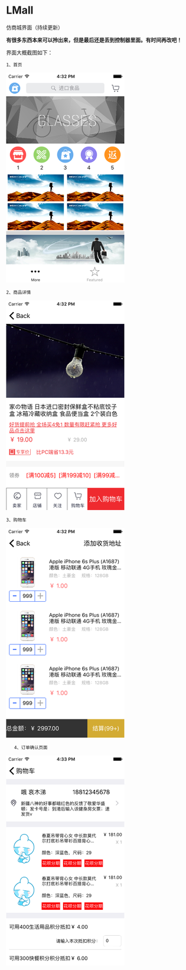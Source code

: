 # LMall
仿商城界面（持续更新）

**有很多东西本来可以拎出来，但是最后还是丢到控制器里面。有时间再改吧！**

界面大概截图如下：

    1、首页


![enter image description here](https://raw.githubusercontent.com/liuxiaobaibaibai/LMall/master/ScreenPhoto/Simulator%20Screen%20Shot%202016%E5%B9%B44%E6%9C%8814%E6%97%A5%20%E4%B8%8B%E5%8D%884.32.39.png)


    2、商品详情

![enter image description here](https://raw.githubusercontent.com/liuxiaobaibaibai/LMall/master/ScreenPhoto/Simulator%20Screen%20Shot%202016%E5%B9%B44%E6%9C%8814%E6%97%A5%20%E4%B8%8B%E5%8D%884.32.50.png)

    3、购物车

![enter image description here](https://raw.githubusercontent.com/liuxiaobaibaibai/LMall/master/ScreenPhoto/Simulator%20Screen%20Shot%202016%E5%B9%B44%E6%9C%8814%E6%97%A5%20%E4%B8%8B%E5%8D%884.32.56.png)

 

       4、订单确认页面

![enter image description here](https://raw.githubusercontent.com/liuxiaobaibaibai/LMall/master/ScreenPhoto/Simulator%20Screen%20Shot%202016%E5%B9%B44%E6%9C%8814%E6%97%A5%20%E4%B8%8B%E5%8D%884.33.02.png)
